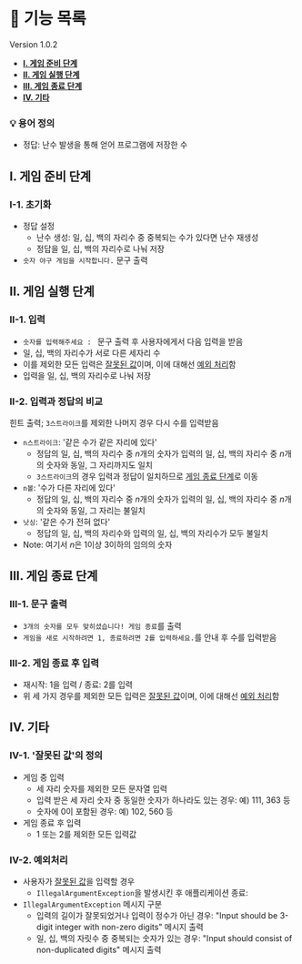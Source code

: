 # 📃 기능 목록
Version 1.0.2
- **[I. 게임 준비 단계](#i-게임-준비-단계)**
- **[II. 게임 실행 단계](#ii-게임-실행-단계)**
- **[III. 게임 종료 단계](#iii-게임-종료-단계)**
- **[IV. 기타](#iv-기타)**

### 💡 용어 정의
- 정답: 난수 발생을 통해 얻어 프로그램에 저장한 수

## I. 게임 준비 단계
### I-1. 초기화
- 정답 설정
  * 난수 생성: 일, 십, 백의 자리수 중 중복되는 수가 있다면 난수 재생성
  * 정답을 일, 십, 백의 자리수로 나눠 저장
- `숫자 야구 게임을 시작합니다.` 문구 출력

## II. 게임 실행 단계
### II-1. 입력
- `숫자를 입력해주세요 : ` 문구 출력 후 사용자에게서 다음 입력을 받음
- 일, 십, 백의 자리수가 서로 다른 세자리 수
- 이를 제외한 모든 입력은 [잘못된 값](#iv-1-잘못된-값의-정의)이며, 이에 대해선 [예외 처리](#iv-2-예외처리)함
- 입력을 일, 십, 백의 자리수로 나눠 저장

### II-2. 입력과 정답의 비교
힌트 출력; `3스트라이크`를 제외한 나머지 경우 다시 수를 입력받음
- `n스트라이크`: '같은 수가 같은 자리에 있다'
  * 정답의 일, 십, 백의 자리수 중 *n*개의 숫자가 입력의 일, 십, 백의 자리수 중 *n*개의 숫자와 동일, 그 자리까지도 일치
  * `3스트라이크`의 경우 입력과 정답이 일치하므로 [게임 종료 단계](#iii-게임-종료-단계)로 이동
- `n볼`: '수가 다른 자리에 있다'
  * 정답의 일, 십, 백의 자리수 중 *n*개의 숫자가 입력의 일, 십, 백의 자리수 중 *n*개의 숫자와 동일, 그 자리는 불일치
- `낫싱`: '같은 수가 전혀 없다'
  * 정답의 일, 십, 백의 자리수와 입력의 일, 십, 백의 자리수가 모두 불일치
- Note: 여기서 *n*은 1이상 3이하의 임의의 숫자


## III. 게임 종료 단계

### III-1. 문구 출력
- `3개의 숫자를 모두 맞히셨습니다! 게임 종료`를 출력
- `게임을 새로 시작하려면 1, 종료하려면 2를 입력하세요.`를 안내 후 수를 입력받음

### III-2. 게임 종료 후 입력
- 재시작: 1을 입력 / 종료: 2를 입력
- 위 세 가지 경우를 제외한 모든 입력은 [잘못된 값](#iv-1-잘못된-값의-정의)이며, 이에 대해선 [예외 처리](#iv-2-예외처리)함

## IV. 기타

### IV-1. '잘못된 값'의 정의
- 게임 중 입력
  * 세 자리 숫자를 제외한 모든 문자열 입력
  * 입력 받은 세 자리 숫자 중 동일한 숫자가 하나라도 있는 경우: 예) 111, 363 등
  * 숫자에 0이 포함된 경우: 예) 102, 560 등
- 게임 종료 후 입력 
  * 1 또는 2를 제외한 모든 입력값

### IV-2. 예외처리
- 사용자가 [잘못된 값](#iv-1-잘못된-값의-정의)을 입력할 경우
  * `IllegalArgumentException`을 발생시킨 후 애플리케이션 종료:
- `IllegalArgumentException` 메시지 구분
  * 입력의 길이가 잘못되었거나 입력이 정수가 아닌 경우: "Input should be 3-digit integer with non-zero digits" 메시지 출력
  * 일, 십, 백의 자릿수 중 중복되는 숫자가 있는 경우: "Input should consist of non-duplicated digits" 메시지 출력